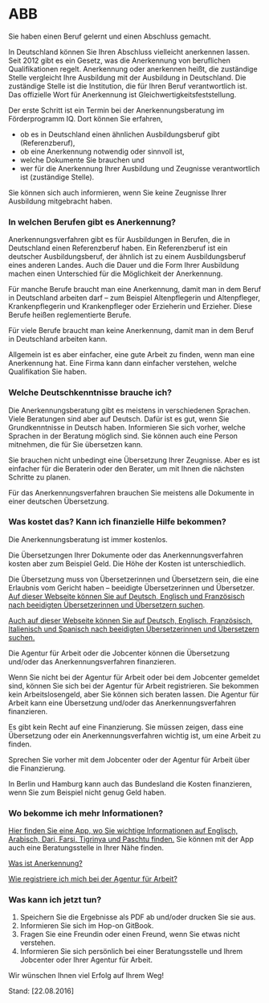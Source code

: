 ABB
===

Sie haben einen Beruf gelernt und einen Abschluss gemacht.

In Deutschland können Sie Ihren Abschluss vielleicht anerkennen lassen. Seit 2012 gibt es ein Gesetz, was die Anerkennung von beruflichen Qualifikationen regelt. Anerkennung oder anerkennen heißt, die zuständige Stelle vergleicht Ihre Ausbildung mit der Ausbildung in Deutschland. Die zuständige Stelle ist die Institution, die für Ihren Beruf verantwortlich ist. Das offizielle Wort für Anerkennung ist Gleichwertigkeitsfeststellung.

Der erste Schritt ist ein Termin bei der Anerkennungsberatung im Förderprogramm IQ. Dort können Sie erfahren,

-   ob es in Deutschland einen ähnlichen Ausbildungsberuf gibt (Referenzberuf),
-   ob eine Anerkennung notwendig oder sinnvoll ist,
-   welche Dokumente Sie brauchen und
-   wer für die Anerkennung Ihrer Ausbildung und Zeugnisse verantwortlich ist (zuständige Stelle).

Sie können sich auch informieren, wenn Sie keine Zeugnisse Ihrer Ausbildung mitgebracht haben.

### In welchen Berufen gibt es Anerkennung?

Anerkennungsverfahren gibt es für Ausbildungen in Berufen, die in Deutschland einen Referenzberuf haben. Ein Referenzberuf ist ein deutscher Ausbildungsberuf, der ähnlich ist zu einem Ausbildungsberuf eines anderen Landes. Auch die Dauer und die Form Ihrer Ausbildung machen einen Unterschied für die Möglichkeit der Anerkennung.

Für manche Berufe braucht man eine Anerkennung, damit man in dem Beruf in Deutschland arbeiten darf – zum Beispiel Altenpflegerin und Altenpfleger, Krankenpflegerin und Krankenpfleger oder Erzieherin und Erzieher. Diese Berufe heißen reglementierte Berufe.

Für viele Berufe braucht man keine Anerkennung, damit man in dem Beruf in Deutschland arbeiten kann.

Allgemein ist es aber einfacher, eine gute Arbeit zu finden, wenn man eine Anerkennung hat. Eine Firma kann dann einfacher verstehen, welche Qualifikation Sie haben.

### Welche Deutschkenntnisse brauche ich?

Die Anerkennungsberatung gibt es meistens in verschiedenen Sprachen. Viele Beratungen sind aber auf Deutsch. Dafür ist es gut, wenn Sie Grundkenntnisse in Deutsch haben. Informieren Sie sich vorher, welche Sprachen in der Beratung möglich sind. Sie können auch eine Person mitnehmen, die für Sie übersetzen kann.

Sie brauchen nicht unbedingt eine Übersetzung Ihrer Zeugnisse. Aber es ist einfacher für die Beraterin oder den Berater, um mit Ihnen die nächsten Schritte zu planen.

Für das Anerkennungsverfahren brauchen Sie meistens alle Dokumente in einer deutschen Übersetzung.

### Was kostet das? Kann ich finanzielle Hilfe bekommen?

Die Anerkennungsberatung ist immer kostenlos.

Die Übersetzungen Ihrer Dokumente oder das Anerkennungsverfahren kosten aber zum Beispiel Geld. Die Höhe der Kosten ist unterschiedlich.

Die Übersetzung muss von Übersetzerinnen und Übersetzern sein, die eine Erlaubnis vom Gericht haben – beeidigte Übersetzerinnen und Übersetzer. [Auf dieser Webseite können Sie auf Deutsch, Englisch und Französisch nach beeidigten Übersetzerinnen und Übersetzern suchen](http://suche.bdue.de/).

[Auch auf dieser Webseite können Sie auf Deutsch, Englisch, Französisch, Italienisch und Spanisch nach beeidigten Übersetzerinnen und Übersetzern suchen.](http:/www.justiz-dolmetscher.de/suche.jsp)

Die Agentur für Arbeit oder die Jobcenter können die Übersetzung und/oder das Anerkennungsverfahren finanzieren.

Wenn Sie nicht bei der Agentur für Arbeit oder bei dem Jobcenter gemeldet sind, können Sie sich bei der Agentur für Arbeit registrieren. Sie bekommen kein Arbeitslosengeld, aber Sie können sich beraten lassen. Die Agentur für Arbeit kann eine Übersetzung und/oder das Anerkennungsverfahren finanzieren.

Es gibt kein Recht auf eine Finanzierung. Sie müssen zeigen, dass eine Übersetzung oder ein Anerkennungsverfahren wichtig ist, um eine Arbeit zu finden.

Sprechen Sie vorher mit dem Jobcenter oder der Agentur für Arbeit über die Finanzierung.

In Berlin und Hamburg kann auch das Bundesland die Kosten finanzieren, wenn Sie zum Beispiel nicht genug Geld haben.

### Wo bekomme ich mehr Informationen?

[Hier finden Sie eine App, wo Sie wichtige Informationen auf Englisch, Arabisch, Dari, Farsi, Tigrinya und Paschtu finden.](https://www.anerkennung-in-deutschland.de/html/de/app.php) Sie können mit der App auch eine Beratungsstelle in Ihrer Nähe finden.

[Was ist Anerkennung?](#anerkennung)

[Wie registriere ich mich bei der Agentur für Arbeit?](#agenturregistrierung)

### Was kann ich jetzt tun?

1.  Speichern Sie die Ergebnisse als PDF ab und/oder drucken Sie sie aus.
2.  Informieren Sie sich im Hop-on GitBook.
3.  Fragen Sie eine Freundin oder einen Freund, wenn Sie etwas nicht verstehen.
4.  Informieren Sie sich persönlich bei einer Beratungsstelle und Ihrem Jobcenter oder Ihrer Agentur für Arbeit.

Wir wünschen Ihnen viel Erfolg auf Ihrem Weg!

Stand: [22.08.2016]
